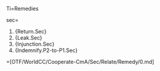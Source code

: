 Ti=Remedies

sec=<ol><li>{Return.Sec}<li>{Leak.Sec}<li>{Injunction.Sec}<li>{Indemnify.P2-to-P1.Sec}</ol>

=[OTF/WorldCC/Cooperate-CmA/Sec/Relate/Remedy/0.md]
